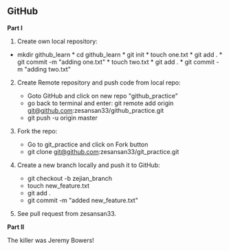 ## GitHub 

 **Part I**
 
 1. Create own local repository: 
   * mkdir github_learn
	* cd github_learn
	* git init 
	* touch one.txt 
	* git add .
	* git commit -m "adding one.txt"
	* touch two.txt
	* git add .
	* git commit -m "adding two.txt"

2. Create Remote repository and push code from local repo:
	* Goto GitHub and click on new repo "github_practice"
	*  go back to terminal and enter: git remote add origin git@github.com:zesansan33/github_practice.git
	* git push -u origin master
3. Fork the repo:
	* Go to git_practice and click on Fork button 
	* git clone git@github.com:zesansan33/git_practice.git

4. Create a new branch locally and push it to GitHub: 
	* git checkout -b zejian_branch 
	* touch new_feature.txt 
	* git add .
	* git commit -m "added new_feature.txt"

5. See pull request from zesansan33.

**Part II**

The killer was Jeremy Bowers! 

